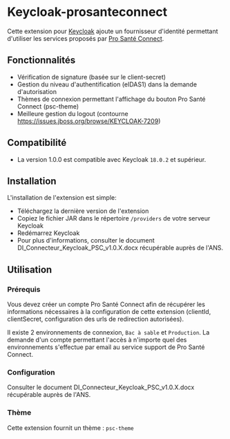 # Keycloak-prosanteconnect

Cette extension pour [Keycloak](https://www.keycloak.org) ajoute un fournisseur d'identité permettant d'utiliser les services proposés par [Pro Santé Connect](https://industriels.esante.gouv.fr/produits-services/pro-sante-connect).

## Fonctionnalités

* Vérification de signature (basée sur le client-secret)
* Gestion du niveau d'authentification (eIDAS1) dans la demande d'autorisation
* Thèmes de connexion permettant l'affichage du bouton Pro Santé Connect (psc-theme)
* Meilleure gestion du logout (contourne https://issues.jboss.org/browse/KEYCLOAK-7209)

## Compatibilité

- La version 1.0.0 est compatible avec Keycloak `18.0.2` et supérieur.

## Installation

L'installation de l'extension est simple:

* Téléchargez la dernière version de l'extension
* Copiez le fichier JAR dans le répertoire `/providers` de votre serveur Keycloak
* Redémarrez Keycloak
* Pour plus d'informations, consulter le document DI_Connecteur_Keycloak_PSC_v1.0.X.docx récupérable auprès de l'ANS.

## Utilisation

### Prérequis

Vous devez créer un compte Pro Santé Connect afin de récupérer les informations nécessaires à la configuration de cette extension (clientId, clientSecret, configuration des urls de redirection autorisées). 

Il existe 2 environnements de connexion, `Bac à sable` et `Production`. La demande d'un compte permettant l'accès à n'importe quel des environnements s'effectue par email au service support de Pro Santé Connect.

### Configuration

Consulter le document DI_Connecteur_Keycloak_PSC_v1.0.X.docx récupérable auprès de l'ANS.

### Thème

Cette extension fournit un thème : `psc-theme`

